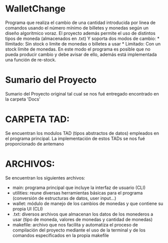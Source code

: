 # WalletChange
Programa que realiza el cambio de una cantidad introducida por linea de comandos usando el número mínimo de billetes y monedas según un diseño algoritmico voraz.
El proyecto además permite el uso de distintos tipos de moneda (almacenados en .txt)
Y soporta dos modos de cambio: 
    * Ilimitado: Sin stock o limite de monedas o billetes a usar
    * Limitado: Con un stock límite de monedas. En este modo el programa es posible que no pueda producir cambio y debe avisar de ello, además está implementada una 
función de re-stock.

# Sumario del Proyecto
Sumario del Proyecto original tal cual se nos fué entregado encontrado en la carpeta 'Docs'
    
# CARPETA TAD:
Se encuentran los modulos TAD (tipos abstractos de datos) empleados en el programa principal. La implementación de estos TADs se nos fué proporcionado de antemano
    
# ARCHIVOS:
Se encuentran los siguientes archivos:
  * main: programa principal que incluye la interfaz de usuario (CLI)
  * utilities: reune diversas herramientas básicas para el programa (conversión de estructuras de datos, user input...)
  * wallet: módulo de manejo de los cambios de monedas y que contiene su propia UI (CLI)
  * .txt: diversos archivos que almacenan los datos de los monederos a usar (tipo de moneda, valores de monedas y cantidad de monedas)
  * makefile: archivo que nos facilita y automatiza el proceso de compilación del proyecto mediante el uso de la terminal y de los comandos especificados en la propia makefile
